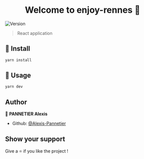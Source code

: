 <h1 align='center'>Welcome to enjoy-rennes 👋</h1>
<p>
  <img alt='Version' src='https://img.shields.io/badge/version-0.1.0-blue.svg?cacheSeconds=2592000' />
</p>

> React application

## 💾 Install

```sh
yarn install
```

## 🔨 Usage

```sh
yarn dev  
```

## Author

👤 **PANNETIER Alexis**

* Github: [@Alexis-Pannetier](https://github.com/Alexis-Pannetier)

## Show your support

Give a ⭐️ if you like the project !
